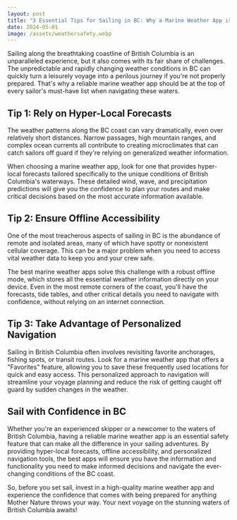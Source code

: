 ```yaml
---
layout: post
title: "3 Essential Tips for Sailing in BC: Why a Marine Weather App is a Must-Have"
date: 2024-05-01
image: /assets/weathersafety.webp
---
```


Sailing along the breathtaking coastline of British Columbia is an unparalleled experience, but it also comes with its fair share of challenges. The unpredictable and rapidly changing weather conditions in BC can quickly turn a leisurely voyage into a perilous journey if you're not properly prepared. That's why a reliable marine weather app should be at the top of every sailor's must-have list when navigating these waters.

## Tip 1: Rely on Hyper-Local Forecasts

The weather patterns along the BC coast can vary dramatically, even over relatively short distances. Narrow passages, high mountain ranges, and complex ocean currents all contribute to creating microclimates that can catch sailors off guard if they're relying on generalized weather information.

When choosing a marine weather app, look for one that provides hyper-local forecasts tailored specifically to the unique conditions of British Columbia's waterways. These detailed wind, wave, and precipitation predictions will give you the confidence to plan your routes and make critical decisions based on the most accurate information available.

## Tip 2: Ensure Offline Accessibility

One of the most treacherous aspects of sailing in BC is the abundance of remote and isolated areas, many of which have spotty or nonexistent cellular coverage. This can be a major problem when you need to access vital weather data to keep you and your crew safe.

The best marine weather apps solve this challenge with a robust offline mode, which stores all the essential weather information directly on your device. Even in the most remote corners of the coast, you'll have the forecasts, tide tables, and other critical details you need to navigate with confidence, without relying on an internet connection.

## Tip 3: Take Advantage of Personalized Navigation

Sailing in British Columbia often involves revisiting favorite anchorages, fishing spots, or transit routes. Look for a marine weather app that offers a "Favorites" feature, allowing you to save these frequently used locations for quick and easy access. This personalized approach to navigation will streamline your voyage planning and reduce the risk of getting caught off guard by sudden changes in the weather.

## Sail with Confidence in BC

Whether you're an experienced skipper or a newcomer to the waters of British Columbia, having a reliable marine weather app is an essential safety feature that can make all the difference in your sailing adventures. By providing hyper-local forecasts, offline accessibility, and personalized navigation tools, the best apps will ensure you have the information and functionality you need to make informed decisions and navigate the ever-changing conditions of the BC coast.

So, before you set sail, invest in a high-quality marine weather app and experience the confidence that comes with being prepared for anything Mother Nature throws your way. Your next voyage on the stunning waters of British Columbia awaits!